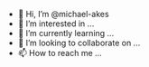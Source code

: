 - 👋 Hi, I’m @michael-akes
- 👀 I’m interested in ...
- 🌱 I’m currently learning ...
- 💞️ I’m looking to collaborate on ...
- 📫 How to reach me ...

<!---
michael-akes/michael-akes is a ✨ special ✨ repository because its `README.md` (this file) appears on your GitHub profile.
You can click the Preview link to take a look at your changes.
--->

